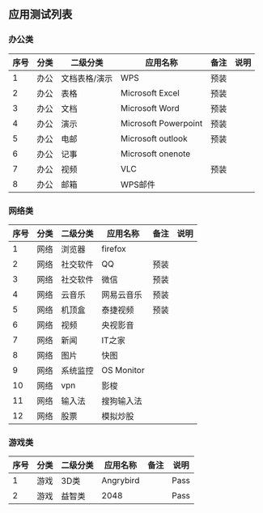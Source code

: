 ## 应用测试列表

### 办公类

 序号|分类 | 二级分类 |应用名称 | 备注|说明
------------- | ------------- | ------------- |-------------| -------------| -------------
1|办公|文档表格/演示|WPS|预装|
2|办公|表格|Microsoft Excel|预装|
3|办公|文档|Microsoft Word|预装|
4|办公|演示|Microsoft Powerpoint|预装|
5|办公|电邮|Microsoft outlook|预装|
6|办公|记事|Microsoft onenote|
7|办公|视频|VLC|预装|
8|办公|邮箱|WPS邮件|

### 网络类

 序号|分类 | 二级分类 |应用名称 | 备注|说明
------------- | ------------- | ------------- |-------------| -------------| -------------
1|网络|浏览器|firefox|
2|网络|社交软件|QQ|预装|
3|网络|社交软件|微信|预装|
4|网络|云音乐|网易云音乐|预装|
5|网络|机顶盒|泰捷视频|预装|
6|网络|视频|央视影音|
7|网络|新闻|IT之家|
8|网络|图片|快图|
9|网络|系统监控|OS Monitor|
10|网络|vpn|影梭|
11|网络|输入法|搜狗输入法|
12|网络|股票|模拟炒股|


### 游戏类

 序号|分类 | 二级分类 |应用名称 | 备注|说明
------------- | ------------- | ------------- |-------------| -------------| -------------
1|游戏|3D类|Angrybird||Pass|
2|游戏|益智类|2048||Pass








